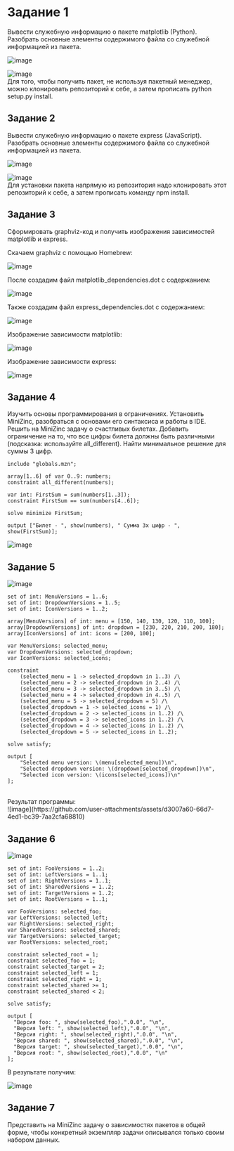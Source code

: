 # Задание 1
Вывести служебную информацию о пакете matplotlib (Python). Разобрать основные элементы содержимого файла со служебной информацией из пакета.

![image](https://github.com/user-attachments/assets/0da308e8-8fab-48b6-9a74-4764664d52d3)<br>

![image](https://github.com/user-attachments/assets/434bb2fc-5014-45c3-918d-438d8cf133cc)<br>
Для того, чтобы получить пакет, не используя пакетный менеджер, можно клонировать репозиторий к себе, а затем прописать python setup.py install.

## Задание 2
Вывести служебную информацию о пакете express (JavaScript). Разобрать основные элементы содержимого файла со служебной информацией из пакета.

![image](https://github.com/user-attachments/assets/bb666485-1c54-4c82-a6c0-f61b84c43164)<br>

![image](https://github.com/user-attachments/assets/645e54bf-4bed-4fef-8976-ff581e809e06)<br>
Для установки пакета напрямую из репозитория надо клонировать этот репозиторий к себе, а затем прописать команду npm install.

## Задание 3
Сформировать graphviz-код и получить изображения зависимостей matplotlib и express.

Скачаем graphviz с помощью Homebrew:<br>

![image](https://github.com/user-attachments/assets/fcb3337d-3d94-498c-b92d-19c425ab74d2)

После создадим файл matplotlib_dependencies.dot с содержанием:<br>

![image](https://github.com/user-attachments/assets/e89bd26c-e017-4877-b3e6-f3ad09845661)

Также создадим файл express_dependencies.dot с содержанием:<br>

![image](https://github.com/user-attachments/assets/4eb79da4-b906-4f6f-a3d7-40225d3480d0)

Изображение зависимости matplotlib:<br>

![image](https://github.com/user-attachments/assets/0ca17941-c707-4a05-88c0-0154220b17f3)<br>

Изображение зависимости express:<br>

![image](https://github.com/user-attachments/assets/6150edd0-d4b2-4fe0-b563-1ab751ab7040)<br>

## Задание 4
Изучить основы программирования в ограничениях. Установить MiniZinc, разобраться с основами его синтаксиса и работы в IDE.<br>
Решить на MiniZinc задачу о счастливых билетах. Добавить ограничение на то, что все цифры билета должны быть различными (подсказка: используйте all_different).
Найти минимальное решение для суммы 3 цифр.<br>
```
include "globals.mzn";

array[1..6] of var 0..9: numbers;
constraint all_different(numbers);

var int: FirstSum = sum(numbers[1..3]);
constraint FirstSum == sum(numbers[4..6]);

solve minimize FirstSum;

output ["Билет - ", show(numbers), " Сумма 3х цифр - ", show(FirstSum)];
```
![image](https://github.com/user-attachments/assets/d9eb25f6-40d9-4f5d-97e8-d84e5b8e34f0)<br>

## Задание 5

![image](https://github.com/user-attachments/assets/2ff7b55c-e32e-4386-940a-1c26d584a3f6)<br>

```
set of int: MenuVersions = 1..6;
set of int: DropdownVersions = 1..5;
set of int: IconVersions = 1..2;

array[MenuVersions] of int: menu = [150, 140, 130, 120, 110, 100];
array[DropdownVersions] of int: dropdown = [230, 220, 210, 200, 180];
array[IconVersions] of int: icons = [200, 100];

var MenuVersions: selected_menu;
var DropdownVersions: selected_dropdown;
var IconVersions: selected_icons;

constraint
    (selected_menu = 1 -> selected_dropdown in 1..3) /\
    (selected_menu = 2 -> selected_dropdown in 2..4) /\
    (selected_menu = 3 -> selected_dropdown in 3..5) /\
    (selected_menu = 4 -> selected_dropdown in 4..5) /\
    (selected_menu = 5 -> selected_dropdown = 5) /\
    (selected_dropdown = 1 -> selected_icons = 1) /\
    (selected_dropdown = 2 -> selected_icons in 1..2) /\
    (selected_dropdown = 3 -> selected_icons in 1..2) /\
    (selected_dropdown = 4 -> selected_icons in 1..2) /\
    (selected_dropdown = 5 -> selected_icons in 1..2);

solve satisfy;

output [
    "Selected menu version: \(menu[selected_menu])\n",
    "Selected dropdown version: \(dropdown[selected_dropdown])\n",
    "Selected icon version: \(icons[selected_icons])\n"
];
```
<br>
Результат программы:<br>
![image](https://github.com/user-attachments/assets/d3007a60-66d7-4ed1-bc39-7aa2cfa68810)<br>

## Задание 6

![image](https://github.com/user-attachments/assets/b1efad2a-d648-4588-b404-54a5d4742da5)<br>

```
set of int: FooVersions = 1..2;
set of int: LeftVersions = 1..1;
set of int: RightVersions = 1..1;
set of int: SharedVersions = 1..2;
set of int: TargetVersions = 1..2;
set of int: RootVersions = 1..1; 

var FooVersions: selected_foo;
var LeftVersions: selected_left;
var RightVersions: selected_right;
var SharedVersions: selected_shared;
var TargetVersions: selected_target;
var RootVersions: selected_root;

constraint selected_root = 1;
constraint selected_foo = 1;
constraint selected_target = 2;
constraint selected_left = 1;
constraint selected_right = 1;
constraint selected_shared >= 1;
constraint selected_shared < 2;

solve satisfy;

output [
  "Версия foo: ", show(selected_foo),".0.0", "\n",
  "Версия left: ", show(selected_left),".0.0", "\n",
  "Версия right: ", show(selected_right),".0.0", "\n",
  "Версия shared: ", show(selected_shared),".0.0", "\n",
  "Версия target: ", show(selected_target),".0.0", "\n",
  "Версия root: ", show(selected_root),".0.0", "\n"
];
```
В результате получим:<br>

![image](https://github.com/user-attachments/assets/e726a118-3b09-4321-95b2-c8a32c6d29bc)<br>

## Задание 7
Представить на MiniZinc задачу о зависимостях пакетов в общей форме, чтобы конкретный экземпляр задачи описывался только
своим набором данных.<br>
